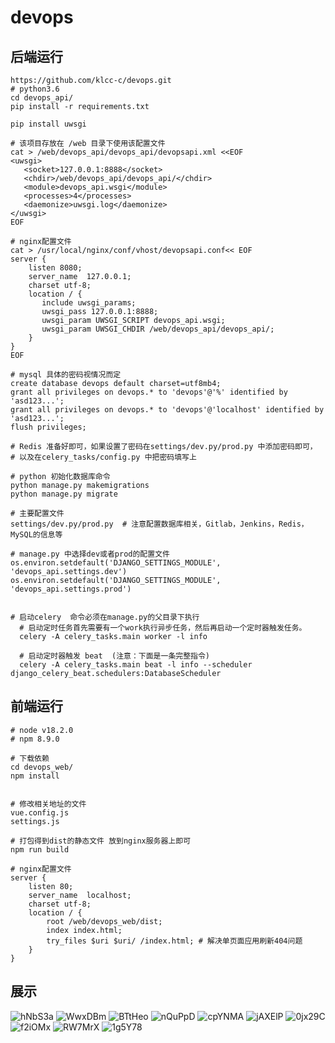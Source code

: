 # devops


## 后端运行

```
https://github.com/klcc-c/devops.git
# python3.6
cd devops_api/
pip install -r requirements.txt

pip install uwsgi

# 该项目存放在 /web 目录下使用该配置文件
cat > /web/devops_api/devops_api/devopsapi.xml <<EOF
<uwsgi>    
   <socket>127.0.0.1:8888</socket>
   <chdir>/web/devops_api/devops_api/</chdir>    
   <module>devops_api.wsgi</module>
   <processes>4</processes>
   <daemonize>uwsgi.log</daemonize>
</uwsgi>
EOF

# nginx配置文件
cat > /usr/local/nginx/conf/vhost/devopsapi.conf<< EOF
server {
    listen 8080;
    server_name  127.0.0.1;
    charset utf-8;
    location / {
       include uwsgi_params;
       uwsgi_pass 127.0.0.1:8888;
       uwsgi_param UWSGI_SCRIPT devops_api.wsgi;
       uwsgi_param UWSGI_CHDIR /web/devops_api/devops_api/;
    }
}
EOF

# mysql 具体的密码视情况而定
create database devops default charset=utf8mb4;
grant all privileges on devops.* to 'devops'@'%' identified by 'asd123...';
grant all privileges on devops.* to 'devops'@'localhost' identified by 'asd123...';
flush privileges;

# Redis 准备好即可，如果设置了密码在settings/dev.py/prod.py 中添加密码即可，
# 以及在celery_tasks/config.py 中把密码填写上

# python 初始化数据库命令
python manage.py makemigrations
python manage.py migrate

# 主要配置文件
settings/dev.py/prod.py  # 注意配置数据库相关，Gitlab，Jenkins，Redis，MySQL的信息等

# manage.py 中选择dev或者prod的配置文件
os.environ.setdefault('DJANGO_SETTINGS_MODULE', 'devops_api.settings.dev')
os.environ.setdefault('DJANGO_SETTINGS_MODULE', 'devops_api.settings.prod')


# 启动celery  命令必须在manage.py的父目录下执行
  # 启动定时任务首先需要有一个work执行异步任务，然后再启动一个定时器触发任务。
  celery -A celery_tasks.main worker -l info

  # 启动定时器触发 beat  (注意：下面是一条完整指令)
  celery -A celery_tasks.main beat -l info --scheduler django_celery_beat.schedulers:DatabaseScheduler
```

## 前端运行

```
# node v18.2.0
# npm 8.9.0

# 下载依赖
cd devops_web/
npm install  


# 修改相关地址的文件
vue.config.js
settings.js

# 打包得到dist的静态文件 放到nginx服务器上即可
npm run build 

# nginx配置文件
server {
    listen 80;
    server_name  localhost;
    charset utf-8;
    location / {
        root /web/devops_web/dist;
        index index.html;
        try_files $uri $uri/ /index.html; # 解决单页面应用刷新404问题
    }
}
```

## 展示

![hNbS3a](https://klcc-img-1251900471.cos.ap-chengdu.myqcloud.com/img/hNbS3a.png)
![WwxDBm](https://klcc-img-1251900471.cos.ap-chengdu.myqcloud.com/img/WwxDBm.png)
![BTtHeo](https://klcc-img-1251900471.cos.ap-chengdu.myqcloud.com/img/BTtHeo.png)
![nQuPpD](https://klcc-img-1251900471.cos.ap-chengdu.myqcloud.com/img/nQuPpD.png)
![cpYNMA](https://klcc-img-1251900471.cos.ap-chengdu.myqcloud.com/img/cpYNMA.png)
![jAXElP](https://klcc-img-1251900471.cos.ap-chengdu.myqcloud.com/img/jAXElP.png)
![0jx29C](https://klcc-img-1251900471.cos.ap-chengdu.myqcloud.com/img/0jx29C.png)
![f2iOMx](https://klcc-img-1251900471.cos.ap-chengdu.myqcloud.com/img/f2iOMx.png)
![RW7MrX](https://klcc-img-1251900471.cos.ap-chengdu.myqcloud.com/img/RW7MrX.png)
![1g5Y78](https://klcc-img-1251900471.cos.ap-chengdu.myqcloud.com/img/1g5Y78.png)
